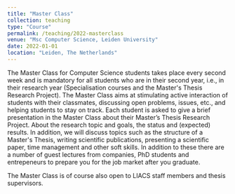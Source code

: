 ```yaml
---
title: "Master Class"
collection: teaching
type: "Course"
permalink: /teaching/2022-masterclass
venue: "Msc Computer Science, Leiden University"
date: 2022-01-01
location: "Leiden, The Netherlands"
---
```


The Master Class for Computer Science students takes place every second week and is mandatory for all students who are in their second year, i.e., in their research year (Specialisation courses and the Master's Thesis Research Project). The Master Class aims at stimulating active interaction of students with their classmates, discussing open problems, issues, etc., and helping students to stay on track. Each student is asked to give a brief presentation in the Master Class about their Master’s Thesis Research Project. About the research topic and goals, the status and (expected) results. In addition, we will discuss topics such as the structure of a Master's Thesis, writing scientific publications, presenting a scientific paper, time management and other soft skills. In addition to these there are a number of guest lectures from companies, PhD students and entrepeneurs to prepare you for the job market after you graduate.

The Master Class is of course also open to LIACS staff members and thesis supervisors.